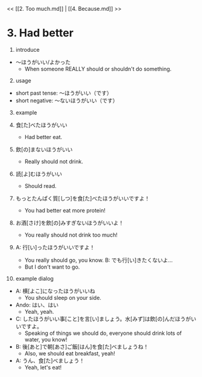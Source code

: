 << [[2. Too much.md]] | [[4. Because.md]] >>
# 3. Had better

1. introduce
- 〜ほうがいい/よかった
    - When someone REALLY should or shouldn't do something.

2. usage
- short past tense: 〜ほうがいい（です）
- short negative: 〜ないほうがいい（です）

3. example
1. 食\[た\]べたほうがいい
    - Had better eat.
2. 飲\[の\]まないほうがいい
    - Really should not drink.
3. 読\[よ\]むほうがいい
    - Should read.
4. もっとたんぱく質\[しつ\]を食\[た\]べたほうがいいですよ！
    - You had better eat more protein!
5. お酒\[さけ\]を飲\[の\]みすぎないほうがいいよ！
    - You really should not drink too much!
6. A: 行\[い\]ったほうがいいですよ！
    - You really should go, you know.
   B: でも行\[い\]きたくないよ…
    - But I don't want to go.

3. example dialog
- A: 横\[よこ\]になったほうがいいね
    - You should sleep on your side.
- Ando: はい、はい
    - Yeah, yeah.
- C: したほうがいい事\[こと\]を言\[い\]ましょう。水\[みず\]は飲\[の\]んだほうがいいですよ。
    - Speaking of things we should do, everyone should drink lots of water, you know!
- B: 後\[あと\]で朝\[あさ\]ご飯\[はん\]を食\[た\]べましょうね！
    - Also, we should eat breakfast, yeah!
- A: うん、食\[た\]べましょう！
    - Yeah, let's eat! 